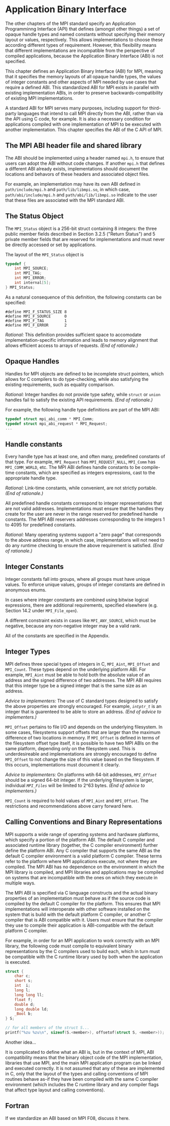 # Application Binary Interface

The other chapters of the MPI standard specify an Application Programminng Interface (API)
that defines (amongst other things)
a set of opaque handle types and named constants without specifying their memory
layout or values, respectively.
This allows implementations to choose these according different types of requirement.
However, this flexibility means that different implementations are incompatible
from the perspective of compiled applications, because the Application Binary Interface (ABI)
is not specified.

This chapter defines an Application Binary Interface (ABI) for MPI, meaning that it specifies
the memory layouts of all opaque handle types, the values of integer constants and other aspects
of MPI needed by use cases that require a defined ABI.
This standardized ABI for MPI exists in parallel with existing implementation ABIs, in order to
preserve backwards-compatibility of existing MPI implementations.

A standard ABI for MPI serves many purposes, including support for third-party languages
that intend to call MPI directly from the ABI, rather than via the API using C code, for example.
It is also a necessary condition for applications compiled with one implementation
of MPI to be executed with another implementation.
This chapter specifies the ABI of the C API of MPI.

## The MPI ABI header file and shared library

The ABI should be implemented using a header named `mpi.h`, to ensure that users
can adopt the ABI without code changes.  If another `mpi.h` that defines
a different ABI already exists, implementations should document the locations
and behavors of these headers and associated object files.

For example, an implementation may have its own ABI defined in `path/include/mpi.h`
and `path/lib/libmpi.so`, in which case, `path/abi/include/mpi.h` and
`path/abi/lib/libmpi.so` indicate to the user that these files are associated with
the MPI standard ABI.

## The Status Object

The `MPI_Status` object is a 256-bit struct containing 8 integers: the three
public member fields described in Section 3.2.5 ("Return Status") and
5 private member fields that are reserved for implementations and must never be
directly accessed or set by applications.

The layout of the `MPI_Status` object is
```c
typedef {
    int MPI_SOURCE;
    int MPI_TAG;
    int MPI_ERROR;
    int internal[5];
} MPI_Status;
```
As a natural consequence of this definition, the following constants can be specified:
```
#define MPI_F_STATUS_SIZE 8
#define MPI_F_SOURCE      0
#define MPI_F_TAG         1
#define MPI_F_ERROR       2
```

*Rational:* 
This definition provides sufficient space to accomodate implementation-specific
information and leads to memory alignment that allows efficient access to arrays
of requests.
*(End of rationale.)*

## Opaque Handles

Handles for MPI objects are defined to be incomplete struct pointers,
which allows for C compilers to do type-checking, while also satisfying
the existing requirements, such as equality comparison.

*Rational:*
Integer handles do not provide type safety, while `struct`
or `union` handles fail to satisfy the existing API requirements.
*(End of rationale.)*

For example, the following handle type definitions are part of the MPI ABI:
```c
typedef struct mpi_abi_comm * MPI_Comm;
typedef struct mpi_abi_request * MPI_Request;
...
```

## Handle constants

Every handle type has at least one, and often many, predefined constants of that type.
For example, `MPI_Request` has `MPI_REQUEST_NULL`, `MPI_Comm` has `MPI_COMM_WORLD`, etc.
The MPI ABI defines handle constants to be compile-time constants, which are specified
as integers expressions, cast to the appropriate handle type.

*Rational:*
Link-time constants, while convenient, are not strictly portable.
*(End of rationale.)*

All predefined handle constants correspond to integer representations that are not
valid addresses.  Implementations must ensure that the handles they create for the user
are never in the range reserved for predefined handle constants.
The MPI ABI reservers addresses corresponding to the integers 1 to 4095 for predefined
constants.

*Rational:*
Many operating systems support a "zero page" that corresponds
to the above address range, in which case, implementations will not need to do any
runtime checking to ensure the above requirement is satisfied.
*(End of rationale.)*

## Integer Constants

Integer constants fall into groups, where all groups must have unique
values.  To enforce unique values, groups of integer constants are defined in
anonymous enums.

In cases where integer constants are combined using bitwise logical
expressions, there are additional requirements, specified elsewhere
(e.g. Section 14.2 under `MPI_File_open`).

A different constraint
exists in cases like `MPI_ANY_SOURCE`, which must be negative, because
any non-negative integer may be a valid rank.

All of the constants are specified in the Appendix.

## Integer Types

MPI defines three special types of integers in C,
`MPI_Aint`, `MPI_Offset` and `MPI_Count`.
These types depend on the underlying platform ABI.
For example, `MPI_Aint` must be able to hold both the absolute value
of an address and the signed difference of two addresses.
The MPI ABI requires that this integer type be a signed
integer that is the same size as an address.

*Advice to implementers:*
The use of C standard types designed to satisfy the above properties are strongly encouraged.
For example, _`intptr_t`_ is an integer that is guarenteed to be able to store an address.
*(End of advice to implementers.)*

`MPI_Offset` pertains to file I/O and depends on the underlying filesystem.
In some cases, filesystems support offsets that are larger than the
maximum difference of two locations in memory.
If `MPI_Offset` is defined in terms of the filesystem offset type itself,
it is possible to have two MPI ABIs on the same platform, depending only
on the filesystem used.  This is underdesireable and implementations
are strongly encouraged to define `MPI_Offset` to not change the size
of this value based on the filesystem.  If this occurs, implementations
must document it clearly.

*Advice to implementers:*
On platforms wtih 64-bit addresses, _`MPI_Offset`_ should be a signed 64-bit integer.
If the underlying filesystem is larger, individual _`MPI_Files`_ will be limited to 2^63 bytes.
*(End of advice to implementers.)*

`MPI_Count` is required to hold values of `MPI_Aint` and `MPI_Offset`.
The restrictions and recommendations above carry forward here.

## Calling Conventions and Binary Representations

MPI supports a wide range of operating systems and hardware platforms,
which specify a portion of the platform ABI.
The default C compiler and associated runtime library
(together, the C compiler environment)
further define the platform ABI.
Any C compiler that supports the same ABI as the default C compiler environment
is a valid platform C compiler.
These terms refer to the platform where MPI applications execute,
not where they are compiled.
The MPI ABI has no dependence on the environment in which the MPI
library is compiled, and MPI libraries and applications may
be compiled on systems that are incompatible with the ones on which
they execute in multiple ways.

The MPI ABI is specified via C language constructs and
the actual binary properties of an implementation must behave as if
the source code is compiled by the default C compiler for the platform.
This ensures that MPI implementations will interoperate with other
software installed on the system that is build with the default platform C compiler,
or another C compiler that is ABI compatible with it.
Users must ensure that the compiler they use to compile their application
is ABI-compatible with the default platform C compiler.

For example, in order for an MPI application to work correctly
with an MPI library, the following code must compile to equivalent
binary representations by the C compilers used to build each,
which in turn must be compatible with the C runtime library
used by both when the application is executed.
```c
struct {
    char c;
    short s;
    int  i;
    long l;
    long long ll;
    float f;
    double d;
    long double ld;
    _Bool b;
} S;

// for all members of the struct S...
printf("%zu %zu\n", sizeof(S.<member>), offsetof(struct S, <member>));
```

Another idea...

It is complicated to define what an ABI is, but in the context of MPI,
ABI compatibility means that the binary object code of the MPI implementation,
libraries that use MPI, and the main MPI application program can be linked
and executed correctly.
It is not assumed that any of these are implemented in C, only that the
layout of the types and calling conventions of MPI routines behave as-if
they have been compiled with the same C compiler environment
(which includes the C runtime library and any compiler flags
that affect type layout and calling conventions).

## Fortran

If we standardize an ABI based on MPI F08, discuss it here.


